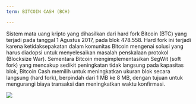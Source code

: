 ```yaml
---
term: BITCOIN CASH (BCH)

---
```

Sistem mata uang kripto yang dihasilkan dari hard fork Bitcoin (BTC) yang terjadi pada tanggal 1 Agustus 2017, pada blok 478.558. Hard fork ini terjadi karena ketidaksepakatan dalam komunitas Bitcoin mengenai solusi yang harus diadopsi untuk menyelesaikan masalah penskalaan protokol (Blocksize War). Sementara Bitcoin mengimplementasikan SegWit (soft fork) yang mencakup sedikit peningkatan tidak langsung pada kapasitas blok, Bitcoin Cash memilih untuk meningkatkan ukuran blok secara langsung (hard fork), berpindah dari 1 MB ke 8 MB, dengan tujuan untuk mengurangi biaya transaksi dan meningkatkan waktu konfirmasi.

![](../../dictionnaire/assets/49.webp)